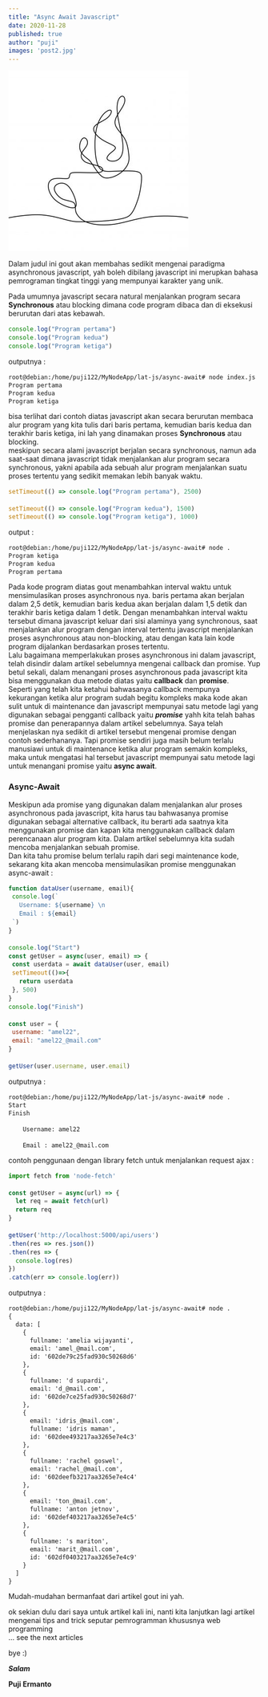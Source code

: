 ```yaml
---
title: "Async Await Javascript"
date: 2020-11-28
published: true
author: "puji"
images: 'post2.jpg'
---  
```


![async](./coffee.jpg)  

Dalam judul ini gout akan membahas sedikit mengenai paradigma asynchronous javascript, yah boleh dibilang javascript ini merupkan bahasa pemrograman tingkat tinggi yang mempunyai karakter yang unik.  

Pada umumnya javascript secara natural menjalankan program secara **Synchronous** atau blocking dimana code program dibaca dan di eksekusi berurutan dari atas kebawah.  

```javascript
console.log("Program pertama")
console.log("Program kedua")
console.log("Program ketiga")
```  
outputnya :  
```shell
root@debian:/home/puji122/MyNodeApp/lat-js/async-await# node index.js
Program pertama
Program kedua
Program ketiga
```  
bisa terlihat dari contoh diatas javascript akan secara berurutan membaca alur program yang kita tulis dari baris pertama, kemudian baris kedua dan terakhir baris ketiga, ini lah yang dinamakan proses **Synchronous** atau blocking.  
meskipun secara alami javascript berjalan secara synchronous, namun ada saat-saat dimana javascript tidak menjalankan alur program secara synchronous, yakni apabila ada sebuah alur program menjalankan suatu proses tertentu yang sedikit memakan lebih banyak waktu.  

```javascript
setTimeout(() => console.log("Program pertama"), 2500)

setTimeout(() => console.log("Program kedua"), 1500)
setTimeout(() => console.log("Program ketiga"), 1000)
```  

output :  

```shell
root@debian:/home/puji122/MyNodeApp/lat-js/async-await# node .
Program ketiga
Program kedua
Program pertama
```  
Pada kode program diatas gout menambahkan interval waktu untuk mensimulasikan proses asynchronous nya. baris pertama akan berjalan dalam 2,5 detik, kemudian baris kedua akan berjalan dalam 1,5 detik dan terakhir baris ketiga dalam 1 detik. Dengan menambahkan interval waktu tersebut dimana javascript keluar dari sisi alaminya yang synchronous, saat menjalankan alur program dengan interval tertentu javascript menjalankan proses asynchronous atau non-blocking, atau dengan kata lain kode program dijalankan berdasarkan proses tertentu.  
Lalu bagaimana memperlakukan proses asynchronous ini dalam javascript, telah disindir dalam artikel sebelumnya mengenai callback dan promise. Yup betul sekali, dalam menangani proses asynchronous pada javascript kita bisa menggunakan dua metode diatas yaitu **callback** dan **promise**.  
Seperti yang telah kita ketahui bahwasanya callback mempunya kekurangan ketika alur program sudah begitu kompleks maka kode akan sulit untuk di maintenance dan javascript mempunyai satu metode lagi yang digunakan sebagai pengganti callback yaitu ***promise*** yahh kita telah bahas promise dan penerapannya dalam artikel sebelumnya. Saya telah menjelaskan nya sedikit di artikel tersebut mengenai promise dengan contoh sederhananya. Tapi promise sendiri juga masih belum terlalu manusiawi untuk di maintenance ketika alur program semakin kompleks, maka untuk mengatasi hal tersebut javascript mempunyai satu metode lagi untuk menangani promise yaitu **async await**.  

### Async-Await  
Meskipun ada promise yang digunakan dalam menjalankan alur proses asynchronous pada javascript, kita harus tau bahwasanya promise digunakan sebagai alternative callback, itu berarti ada saatnya kita menggunakan promise dan kapan kita menggunakan callback dalam perencanaan alur program kita. Dalam artikel sebelumnya kita sudah mencoba menjalankan sebuah promise.  
Dan kita tahu promise belum terlalu rapih dari segi maintenance kode, sekarang kita akan mencoba mensimulasikan promise menggunakan async-await :  

 ```javascript
function dataUser(username, email){
  console.log(`
    Username: ${username} \n
    Email : ${email}
  `)
}

console.log("Start")
const getUser = async(user, email) => {
  const userdata = await dataUser(user, email)
  setTimeout(()=>{
    return userdata
  }, 500)
}
console.log("Finish")

const user = {
  username: "amel22", 
  email: "amel22_@mail.com"
} 

getUser(user.username, user.email)
 ```
outputnya :  

```shell
root@debian:/home/puji122/MyNodeApp/lat-js/async-await# node .
Start
Finish

    Username: amel22 

    Email : amel22_@mail.com
```  

contoh penggunaan dengan library fetch untuk menjalankan request ajax :  

```javascript
import fetch from 'node-fetch'

const getUser = async(url) => {
  let req = await fetch(url)
  return req
}

getUser('http://localhost:5000/api/users')
.then(res => res.json())
.then(res => {
  console.log(res)
})
.catch(err => console.log(err))
```  
outputnya :  
```shell
root@debian:/home/puji122/MyNodeApp/lat-js/async-await# node .
{
  data: [
    {
      fullname: 'amelia wijayanti',
      email: 'amel_@mail.com',
      id: '602de79c25fad930c50268d6'
    },
    {
      fullname: 'd supardi',
      email: 'd_@mail.com',
      id: '602de7ce25fad930c50268d7'
    },
    {
      email: 'idris_@mail.com',
      fullname: 'idris maman',
      id: '602dee493217aa3265e7e4c3'
    },
    {
      fullname: 'rachel goswel',
      email: 'rachel_@mail.com',
      id: '602deefb3217aa3265e7e4c4'
    },
    {
      email: 'ton_@mail.com',
      fullname: 'anton jetnov',
      id: '602def403217aa3265e7e4c5'
    },
    {
      fullname: 's mariton',
      email: 'marit_@mail.com',
      id: '602df0403217aa3265e7e4c9'
    }
  ]
}
```  

Mudah-mudahan bermanfaat dari artikel gout ini yah.

ok sekian dulu dari saya untuk artikel kali ini, nanti kita lanjutkan lagi artikel mengenai tips and trick seputar pemrogramman khususnya web programming  
... see the next articles 

bye :) 


***Salam***

**Puji Ermanto**